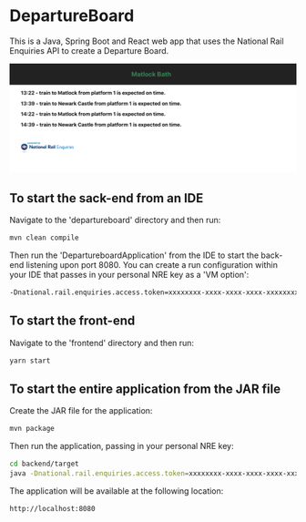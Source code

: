 # DepartureBoard
This is a Java, Spring Boot and React web app that uses the National Rail Enquiries API to create a Departure Board.

![Departure Board](frontend/src/images/departureboard.png)

## To start the sack-end from an IDE
Navigate to the 'departureboard' directory and then run:
```bash
mvn clean compile
```
Then run the 'DepartureboardApplication' from the IDE to start the back-end listening upon port 8080.
You can create a run configuration within your IDE that passes in your personal NRE key as a 'VM option':
```bash
-Dnational.rail.enquiries.access.token=xxxxxxxx-xxxx-xxxx-xxxx-xxxxxxxxxxxx
```

## To start the front-end
Navigate to the 'frontend' directory and then run:
```bash
yarn start
```

## To start the entire application from the JAR file
Create the JAR file for the application:
```bash
mvn package
```
Then run the application, passing in your personal NRE key:
```bash
cd backend/target
java -Dnational.rail.enquiries.access.token=xxxxxxxx-xxxx-xxxx-xxxx-xxxxxxxxxxxx -jar backend-0.0.1-SNAPSHOT.jar
```
The application will be available at the following location:
```http request
http://localhost:8080
```

